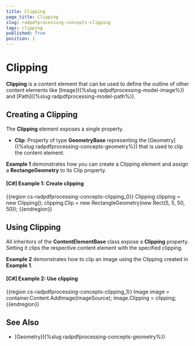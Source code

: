 ```yaml
---
title: Clipping
page_title: Clipping
slug: radpdfprocessing-concepts-clipping
tags: clipping
published: True
position: 1
---
```


# Clipping



__Clipping__ is a content element that can be used to define the outline of other content elements like [Image]({%slug radpdfprocessing-model-image%}) and [Path]({%slug radpdfprocessing-model-path%}).
      

## Creating a Clipping

The __Clipping__ element exposes a single property.
        

* __Clip__: Property of type __GeometryBase__ representing the [Geometry]({%slug radpdfprocessing-concepts-geometry%}) that is used to clip the content element.
            

__Example 1__ demonstrates how you can create a Clipping element and assign a __RectangeGeometry__ to its Clip property.
        

#### __[C#] Example 1: Create clipping__

{{region cs-radpdfprocessing-concepts-clipping_0}}
	Clipping clipping = new Clipping();
	clipping.Clip = new RectangleGeometry(new Rect(5, 5, 50, 50));
{{endregion}}



## Using Clipping

All inheritors of the __ContentElementBase__ class expose a __Clipping__ property. Setting it clips the respective content element with the specified clipping. 
        

__Example 2__ demonstrates how to clip an image using the Clipping created in __Example 1__.
        

#### __[C#] Example 2: Use clipping__

{{region cs-radpdfprocessing-concepts-clipping_1}}
	Image image = container.Content.AddImage(imageSource);
	image.Clipping = clipping;
{{endregion}}



## See Also

 * [Geometry]({%slug radpdfprocessing-concepts-geometry%})
